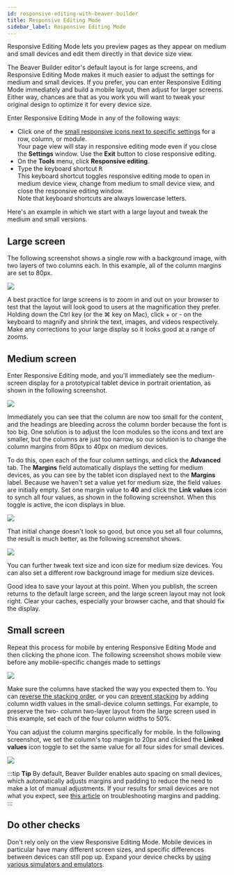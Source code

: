 ```yaml
---
id: responsive-editing-with-beaver-builder
title: Responsive Editing Mode
sidebar_label: Responsive Editing Mode
---
```


Responsive Editing Mode lets you preview pages as they appear on medium and
small devices and edit them directly in that device size view.

The Beaver Builder editor's default layout is for large screens, and
Responsive Editing Mode makes it much easier to adjust the settings for medium
and small devices. If you prefer, you can enter Responsive Editing Mode
immediately and build a mobile layout, then adjust for larger screens. Either
way, chances are that as you work you will want to tweak your original design
to optimize it for every device size.

Enter Responsive Editing Mode in any of the following ways:

  * Click one of the [small responsive icons next to specific settings](/beaver-builder/layouts/responsive-design/responsive-settings-icon.md) for a row, column, or module.  
  Your page view will stay in responsive editing mode even if you close the
**Settings** window. Use the **Exit** button to close responsive editing.
  * On the **Tools** menu, click **Responsive editing**.
  * Type the keyboard shortcut <kbd>R</kbd>  
  This keyboard shortcut toggles responsive editing mode to open in medium
device view, change from medium to small device view, and close the responsive
editing window.  
  Note that keyboard shortcuts are always lowercase letters.

Here's an example in which we start with a large layout and tweak the medium
and small versions.

## Large screen

The following screenshot shows a single row with a background image, with two
layers of two columns each. In this example, all of the column margins are set
to 80px.

![](/img/the-basics-example-resonsive-editing-1.jpg)

A best practice for large screens is to zoom in and out on your browser to
test that the layout will look good to users at the magnification they prefer.
Holding down the Ctrl key (or the ⌘ key on Mac), click + or - on the keyboard
to magnify and shrink the text, images, and videos respectively. Make any
corrections to your large display so it looks good at a range of zooms.

## Medium screen

Enter Responsive Editing mode, and you'll immediately see the medium-screen
display for a prototypical tablet device in portrait orientation, as shown in
the following screenshot.

![](/img/the-basics-example-resonsive-editing-2.jpg)

Immediately you can see that the column are now too small for the content, and
the headings are bleeding across the column border because the font is too
big. One solution is to adjust the Icon modules so the icons and text are
smaller, but the columns are just too narrow, so our solution is to change the
column margins from 80px to 40px on medium devices.

To do this, open each of the four column settings, and click the **Advanced**
tab. The **Margins** field automatically displays the setting for medium
devices, as you can see by the tablet icon displayed next to the **Margins**
label. Because we haven't set a value yet for medium size, the field values
are initially empty. Set one margin value to **40** and click the **Link
values** icon to synch all four values, as shown in the following screenshot.
When this toggle is active, the icon displays in blue.

![](/img/the-basics-example-resonsive-editing-3.jpg)

That initial change doesn't look so good, but once you set all four columns,
the result is much better, as the following screenshot shows.

![](/img/the-basics-example-resonsive-editing-4.jpg)

You can further tweak text size and icon size for medium size devices. You can
also set a different row background image for medium size devices.

Good idea to save your layout at this point. When you publish, the screen
returns to the default large screen, and the large screen layout may not look
right. Clear your caches, especially your browser cache, and that should fix
the display.

## Small screen

Repeat this process for mobile by entering Responsive Editing Mode and then
clicking the phone icon. The following screenshot shows mobile view before any
mobile-specific changes made to settings

![](/img/the-basics-example-resonsive-editing-5.jpg)

Make sure the columns have stacked the way you expected them to. You can
[reverse the stacking order](/beaver-builder/layouts/columns/reverse-column-stacking-order.md), or you can [prevent stacking](/beaver-builder/layouts/columns/prevent-column-stacking-with-custom-widths.md) by adding column width
values in the small-device column settings. For example, to preserve the two-
column two-layer layout from the large screen used in this example, set each
of the four column widths to 50%.

You can adjust the column margins specifically for mobile. In the
following screenshot, we set the column's top margin to 20px and clicked the
**Linked values** icon toggle to set the same value for all four sides for
small devices.

![](/img/the-basics-example-resonsive-editing-6.jpg)

:::tip **Tip**
By default, Beaver Builder enables auto spacing on small devices,
which automatically adjusts margins and padding to reduce the need to make a
lot of manual adjustments. If your results for small devices are not what you
expect, see [this article](/beaver-builder/layouts/margins-padding/troubleshooting-margins-and-padding.md) on troubleshooting margins and padding.
:::

## Do other checks

Don't rely only on the view Responsive Editing Mode. Mobile devices in
particular have many different screen sizes, and specific differences between
devices can still pop up. Expand your device checks by [using various
simulators and emulators](/beaver-builder/troubleshooting/miscellaneous/device-previews-beaver-builder-customizer-and-beyond.md).
